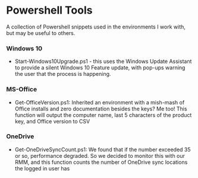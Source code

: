 # Powershell Tools
A collection of Powershell snippets used in the environments I work with, but may be useful to others.
### Windows 10
- Start-Windows10Upgrade.ps1 - this uses the Windows Update Assistant to provide a silent Windows 10 Feature update, with pop-ups warning the user that the process is happening.
### MS-Office
- Get-OfficeVersion.ps1: Inherited an environment with a mish-mash of Office installs and zero documentation besides the keys? Me too! This function will output the computer name, last 5 characters of the product key, and Office version to CSV
### OneDrive
- Get-OneDriveSyncCount.ps1: We found that if the number exceeded 35 or so, performance degraded. So we decided to monitor this with our RMM, and this function counts the number of OneDrive sync locations the logged in user has